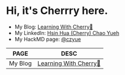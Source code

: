 # Hi, it's Cherrry here.

- My Blog: [Learning With Cherry🍒](https://cherrychaoyueh.vercel.app/)
- My LinkedIn: [Hsin Hua (Cherry) Chao Yueh](https://www.linkedin.com/in/hsin-hua-chao-yueh-437688193/)
- My HackMD page: [@czyue](https://hackmd.io/@czyue)



| PAGE | DESC |
| --- | --- |
| My Blog | [Learning With Cherry🍒](https://cherrychaoyueh.vercel.app/)  |
